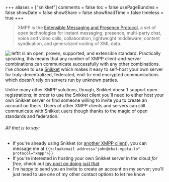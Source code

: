 +++
aliases = ["snikket"]
comments = false
toc = false
usePageBundles = false
showDate = false
showShare = false
showReadTime = false
timeless = true
+++
> XMPP is the [Extensible Messaging and Presence Protocol](https://xmpp.org/about/technology-overview/), a set of open technologies for instant messaging, presence, multi-party chat, voice and video calls, collaboration, lightweight middleware, content syndication, and generalized routing of XML data.

![:left](/logos/snikket.png)It is an open, proven, supported, and extensible standard. Practically speaking, this means that any number of XMPP client-and-server combinations can communicate successfully with any other combinations. I've chosen to use [Snikket](https://snikket.org/) which makes it easy to self-host your own server for truly-decentralized, federated, end-to-end encrypted communications which doesn't rely on servers run by unknown parties. 

Unlike many other XMPP solutions, though, Snikket doesn't support open registrations; in order to use the Snikket client you'll need to either host your own Snikket server or find someone willing to invite you to create an account on theirs. Users of other XMPP clients and servers can still communicate with Snikket users though thanks to the magic of open standards and federation. 

###### All that is to say:
- If you're already using Snikket (or [another XMPP client](https://xmpp.org/software/clients/)), you can message me at `{{<cloakemail address="john@chat.vpota.to" protocol="xmpp">}}`
- If you're interested in hosting your own Snikket server in the cloud *for free*, check out [my post on doing just that](/snikket-private-xmpp-chat-on-oracle-cloud-free-tier/)
- I'm happy to send you an invite to create an account on my server; you'll just need to use one of my other contact options to let me know




